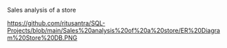 Sales analysis of a store

https://github.com/ritusantra/SQL-Projects/blob/main/Sales%20analysis%20of%20a%20store/ER%20Diagram%20Store%20DB.PNG
